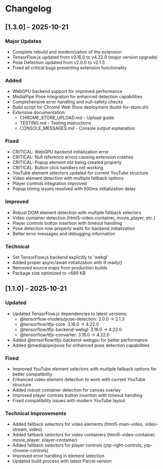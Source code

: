 # Changelog

## [1.3.0] - 2025-10-21

### Major Updates
- Complete rebuild and modernization of the extension
- TensorFlow.js updated from v3.16.0 to v4.22.0 (major version upgrade)
- Pose Detection updated from v2.0.0 to v2.1.3
- Fixed all critical bugs preventing extension functionality

### Added
- WebGPU backend support for improved performance
- MediaPipe Pose integration for enhanced detection capabilities
- Comprehensive error handling and null-safety checks
- Build script for Chrome Web Store deployment (build-for-store.sh)
- Extensive documentation:
  - CHROME_STORE_UPLOAD.md - Upload guide
  - TESTING.md - Testing instructions
  - CONSOLE_MESSAGES.md - Console output explanation

### Fixed
- CRITICAL: WebGPU backend initialization error
- CRITICAL: Null reference errors causing extension crashes
- CRITICAL: Popup element not being created properly
- CRITICAL: Button click handlers not working
- YouTube element selectors updated for current YouTube structure
- Video element detection with multiple fallback options
- Player controls integration improved
- Popup timing issues resolved with 500ms initialization delay

### Improved
- Robust DOM element detection with multiple fallback selectors
- Video container detection (html5-video-container, movie_player, etc.)
- Player controls button insertion with timeout handling
- Pose detection now properly waits for backend initialization
- Better error messages and debugging information

### Technical
- Set TensorFlow.js backend explicitly to 'webgl'
- Added proper async/await initialization with tf.ready()
- Removed source maps from production builds
- Package size optimized to ~689 KB

## [1.1.0] - 2025-10-21

### Updated
- Updated TensorFlow.js dependencies to latest versions:
  - @tensorflow-models/pose-detection: 2.0.0 → 2.1.3
  - @tensorflow/tfjs-core: 3.16.0 → 4.22.0
  - @tensorflow/tfjs-backend-webgl: 3.16.0 → 4.22.0
  - @tensorflow/tfjs-converter: 3.16.0 → 4.22.0
- Added @tensorflow/tfjs-backend-webgpu for better performance
- Added @mediapipe/pose for enhanced pose detection capabilities

### Fixed
- Improved YouTube element selectors with multiple fallback options for better compatibility
- Enhanced video element detection to work with current YouTube structure
- Added robust container detection for canvas overlay
- Improved player controls button insertion with timeout handling
- Fixed compatibility issues with modern YouTube layout

### Technical Improvements
- Added fallback selectors for video elements (html5-main-video, video-stream, video)
- Added fallback selectors for video containers (html5-video-container, movie_player, player-container)
- Added fallback selectors for player controls (ytp-right-controls, ytp-chrome-controls)
- Improved error handling in element selection
- Updated build process with latest Parcel version
